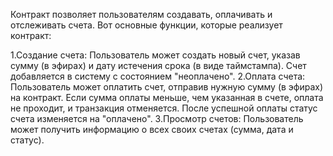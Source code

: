 Контракт позволяет пользователям создавать, оплачивать и отслеживать счета. Вот основные функции, которые реализует контракт:

1.Создание счета:
Пользователь может создать новый счет, указав сумму (в эфирах) и дату истечения срока (в виде таймстампа). Счет добавляется в систему с состоянием "неоплачено".
2.Оплата счета:
Пользователь может оплатить счет, отправив нужную сумму (в эфирах) на контракт. Если сумма оплаты меньше, чем указанная в счете, оплата не проходит, и транзакция отменяется. После успешной оплаты статус счета изменяется на "оплачено".
3.Просмотр счетов:
Пользователь может получить информацию о всех своих счетах (сумма, дата и статус).